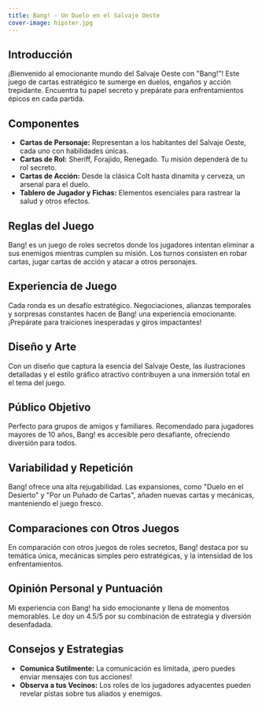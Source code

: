 ```yaml
---
title: Bang! - Un Duelo en el Salvaje Oeste
cover-image: hipster.jpg
---
```


## Introducción ##

¡Bienvenido al emocionante mundo del Salvaje Oeste con "Bang!"! Este juego de cartas estratégico te sumerge en duelos, engaños y acción trepidante. Encuentra tu papel secreto y prepárate para enfrentamientos épicos en cada partida.

## Componentes ##

- <b>Cartas de Personaje:</b> Representan a los habitantes del Salvaje Oeste, cada uno con habilidades únicas.
- <b>Cartas de Rol:</b> Sheriff, Forajido, Renegado. Tu misión dependerá de tu rol secreto.
- <b>Cartas de Acción:</b> Desde la clásica Colt hasta dinamita y cerveza, un arsenal para el duelo.
- <b>Tablero de Jugador y Fichas:</b> Elementos esenciales para rastrear la salud y otros efectos.

## Reglas del Juego ##


Bang! es un juego de roles secretos donde los jugadores intentan eliminar a sus enemigos mientras cumplen su misión. Los turnos consisten en robar cartas, jugar cartas de acción y atacar a otros personajes.

## Experiencia de Juego ##


Cada ronda es un desafío estratégico. Negociaciones, alianzas temporales y sorpresas constantes hacen de Bang! una experiencia emocionante. ¡Prepárate para traiciones inesperadas y giros impactantes!

## Diseño y Arte ##


Con un diseño que captura la esencia del Salvaje Oeste, las ilustraciones detalladas y el estilo gráfico atractivo contribuyen a una inmersión total en el tema del juego.

## Público Objetivo ##


Perfecto para grupos de amigos y familiares. Recomendado para jugadores mayores de 10 años, Bang! es accesible pero desafiante, ofreciendo diversión para todos.

## Variabilidad y Repetición ##


Bang! ofrece una alta rejugabilidad. Las expansiones, como "Duelo en el Desierto" y "Por un Puñado de Cartas", añaden nuevas cartas y mecánicas, manteniendo el juego fresco.

## Comparaciones con Otros Juegos ##


En comparación con otros juegos de roles secretos, Bang! destaca por su temática única, mecánicas simples pero estratégicas, y la intensidad de los enfrentamientos.

## Opinión Personal y Puntuación ##


Mi experiencia con Bang! ha sido emocionante y llena de momentos memorables. Le doy un 4.5/5 por su combinación de estrategia y diversión desenfadada.

## Consejos y Estrategias ##


- <b>Comunica Sutilmente:</b> La comunicación es limitada, ¡pero puedes enviar mensajes con tus acciones!
- <b>Observa a tus Vecinos:</b> Los roles de los jugadores adyacentes pueden revelar pistas sobre tus aliados y enemigos.